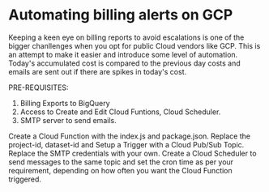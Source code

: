 # Automating billing alerts on GCP

Keeping a keen eye on billing reports to avoid escalations is one of the bigger chanllenges when you opt for public Cloud vendors like GCP.
This is an attempt to make it easier and introduce some level of automation. Today's accumulated cost is compared to the previous day costs and emails are sent out if there are spikes in today's cost.

PRE-REQUISITES:
1. Billing Exports to BigQuery
2. Access to Create and Edit Cloud Funtions, Cloud Scheduler.
3. SMTP server to send emails.

Create a Cloud Function with the index.js and package.json. Replace the project-id, dataset-id and Setup a Trigger with a Cloud Pub/Sub Topic. Replace the SMTP credentials with your own. Create a Cloud Scheduler to send messages to the same topic and set the cron time as per your requirement, depending on how often you want the Cloud Function triggered. 
